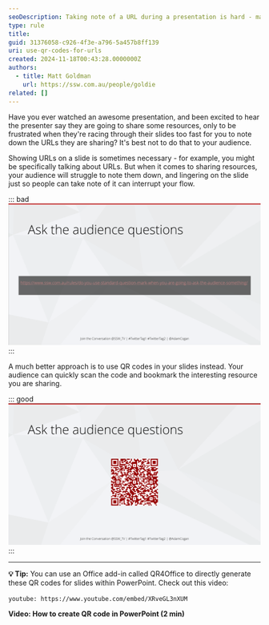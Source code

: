 ```yaml
---
seoDescription: Taking note of a URL during a presentation is hard - make it easy for your users by giving them a QR code to scan instead
type: rule
title: 
guid: 31376058-c926-4f3e-a796-5a457b8ff139
uri: use-qr-codes-for-urls
created: 2024-11-18T00:43:28.0000000Z
authors:
  - title: Matt Goldman
    url: https://ssw.com.au/people/goldie
related: []
---
```


Have you ever watched an awesome presentation, and been excited to hear the presenter say they are going to share some resources, only to be frustrated when they're racing through their slides too fast for you to note down the URLs they are sharing? It's best not to do that to your audience.

<!--endintro-->

Showing URLs on a slide is sometimes necessary - for example, you might be specifically talking about URLs. But when it comes to sharing resources, your audience will struggle to note them down, and lingering on the slide just so people can take note of it can interrupt your flow.

::: bad
![Figure: Bad example - A long URL is impossible to note down](url-in-presentation-bad.png)
:::

A much better approach is to use QR codes in your slides instead. Your audience can quickly scan the code and bookmark the interesting resource you are sharing.

::: good
![Figure: Good example - A QR code is easier for the audience to quickly scan during a talk](url-in-presentation-good.png)
:::

---

**💡 Tip:** You can use an Office add-in called QR4Office to directly generate these QR codes for slides within PowerPoint. Check out this video:

`youtube: https://www.youtube.com/embed/XRveGL3nXUM`

**Video: How to create QR code in PowerPoint (2 min)**
